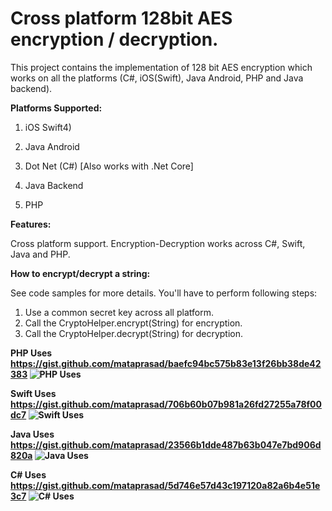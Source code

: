 Cross platform 128bit AES encryption / decryption.
========
This project contains the implementation of 128 bit AES encryption which works on all the platforms (C#, iOS(Swift), Java Android, PHP and Java backend). 

<b>Platforms Supported:</b>

1. iOS Swift4)

2. Java Android

3. Dot Net (C#) [Also works with .Net Core]

4. Java Backend

5. PHP

<b>Features:</b>

Cross platform support. Encryption-Decryption works across C#, Swift, Java and PHP. 


<b>How to encrypt/decrypt a string:</b>

See code samples for more details. You'll have to perform following steps:

1. Use a common secret key across all platform.
2. Call the CryptoHelper.encrypt(String) for encryption.
3. Call the CryptoHelper.decrypt(String) for decryption.

<b>PHP Uses<b/>
https://gist.github.com/mataprasad/baefc94bc575b83e13f26bb38de42383
![PHP Uses](https://raw.githubusercontent.com/mataprasad/Cross-platform-AES-encryption-128bit/master/Img/php%20sample.png)

<b>Swift Uses<b/>
https://gist.github.com/mataprasad/706b60b07b981a26fd27255a78f00dc7
![Swift Uses](https://raw.githubusercontent.com/mataprasad/Cross-platform-AES-encryption-128bit/master/Img/swift%20sample.png)

<b>Java Uses<b/>
https://gist.github.com/mataprasad/23566b1dde487b63b047e7bd906d820a
![Java Uses](https://raw.githubusercontent.com/mataprasad/Cross-platform-AES-encryption-128bit/master/Img/java%20sample.png)

<b>C# Uses<b/>
https://gist.github.com/mataprasad/5d746e57d43c197120a82a6b4e51e3c7
![C# Uses](https://raw.githubusercontent.com/mataprasad/Cross-platform-AES-encryption-128bit/master/Img/dotnet%20sample.png)